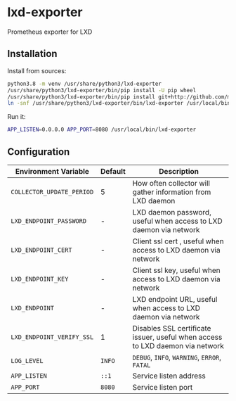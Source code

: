 # lxd-exporter

Prometheus exporter for LXD

## Installation

Install from sources:

```bash
python3.8 -m venv /usr/share/python3/lxd-exporter
/usr/share/python3/lxd-exporter/bin/pip install -U pip wheel
/usr/share/python3/lxd-exporter/bin/pip install git+http://github.com/mosquito/lxd-exporter.git
ln -snf /usr/share/python3/lxd-exporter/bin/lxd-exporter /usr/local/bin
```

Run it:

```bash
APP_LISTEN=0.0.0.0 APP_PORT=8080 /usr/local/bin/lxd-exporter 
```

## Configuration

| Environment Variable | Default | Description |
| -- | -- | -- |
| `COLLECTOR_UPDATE_PERIOD` | 5 | How often collector will gather information from LXD daemon |
| `LXD_ENDPOINT_PASSWORD` | - | LXD daemon password, useful when access to LXD daemon via network |
| `LXD_ENDPOINT_CERT` | - | Client ssl cert , useful when access to LXD daemon via network |
| `LXD_ENDPOINT_KEY` | - | Client ssl key, useful when access to LXD daemon via network |
| `LXD_ENDPOINT` | - | LXD endpoint URL, useful when access to LXD daemon via network |
| `LXD_ENDPOINT_VERIFY_SSL` | 1 | Disables SSL certificate issuer, useful when access to LXD daemon via network |
| `LOG_LEVEL` | `INFO` | `DEBUG`, `INFO`, `WARNING`, `ERROR`, `FATAL` |
| `APP_LISTEN` | `::1` | Service listen address |
| `APP_PORT` | `8080` | Service listen port |
